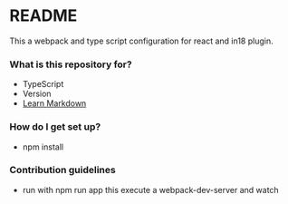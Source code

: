 # README #

This a webpack and type script configuration for react and in18 plugin.

### What is this repository for? ###

* TypeScript
* Version
* [Learn Markdown](https://bitbucket.org/tutorials/markdowndemo)

### How do I get set up? ###

* npm install

### Contribution guidelines ###

* run with npm run app
this execute a webpack-dev-server and watch
